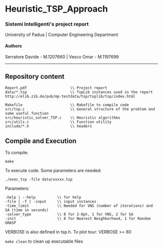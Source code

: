# Heuristic_TSP_Approach

### Sistemi Intelligenti's project report
University of Padua | Computer Engineering Department


#### Authors
Serratore Davide - M.1207660 | Vesco Omar - M.1197699

---

## Repository content

	Report.pdf                    \\ Project report
	data/*.tsp                    \\ TspLib instances used in the report http://elib.zib.de/pub/mp-testdata/tsp/tsplib/tsp/index.html

	Makefile                      \\ Makefile to compile code
	src/tsp.c                     \\ General structure of the problem and some useful function
	src/heuristic_solver_TSP.c    \\ Heuristic algorithms
	src/utils.c                   \\ Function utility
	include/*.h                   \\ headers



## Compile and Execution

To compile:

	make 

To execute code. Some parameters are needed:

	./exec_tsp -file data/xxxxx.tsp 

Parameters:

	-help | --help          \\ for help
	-file | -f | -input     \\ input instances
	-time_limit             \\ Needed for VNS (number of iterations) and SA (time in seconds)
	-solver_type            \\ 0 for 2-Opt, 1 for VNS, 2 for SA
	-init                   \\ 0 for Nearest Neighborhood, 1 for Random GRASP


VERBOSE is also defined in tsp.h. To plot tour: VERBOSE >= 80

`make clean` to clean up executable files
